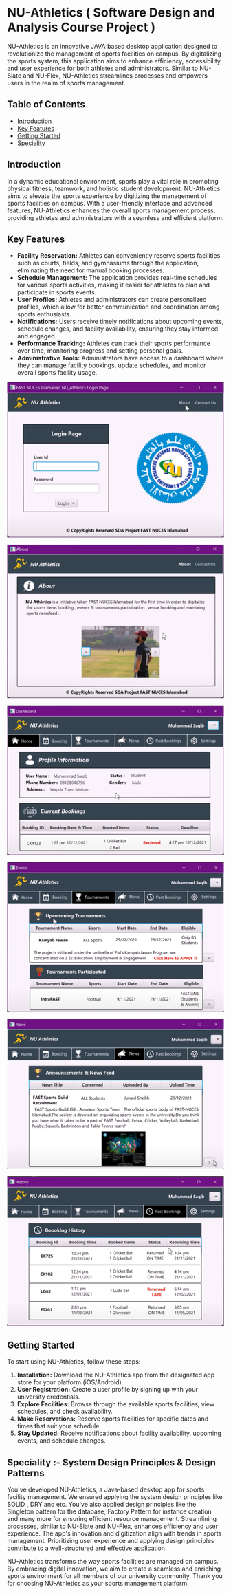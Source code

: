 # NU-Athletics ( Software Design and Analysis Course Project ) 

NU-Athletics is an innovative JAVA based desktop application designed to revolutionize the management of sports facilities on campus. By digitalizing the sports system, this application aims to enhance efficiency, accessibility, and user experience for both athletes and administrators. Similar to NU-Slate and NU-Flex, NU-Athletics streamlines processes and empowers users in the realm of sports management.

## Table of Contents

- [Introduction](#introduction)
- [Key Features](#key-features)
- [Getting Started](#getting-started)
- [Speciality](#speciality)
  
## Introduction

In a dynamic educational environment, sports play a vital role in promoting physical fitness, teamwork, and holistic student development. NU-Athletics aims to elevate the sports experience by digitizing the management of sports facilities on campus. With a user-friendly interface and advanced features, NU-Athletics enhances the overall sports management process, providing athletes and administrators with a seamless and efficient platform.

## Key Features

- **Facility Reservation:** Athletes can conveniently reserve sports facilities such as courts, fields, and gymnasiums through the application, eliminating the need for manual booking processes.
- **Schedule Management:** The application provides real-time schedules for various sports activities, making it easier for athletes to plan and participate in sports events.
- **User Profiles:** Athletes and administrators can create personalized profiles, which allow for better communication and coordination among sports enthusiasts.
- **Notifications:** Users receive timely notifications about upcoming events, schedule changes, and facility availability, ensuring they stay informed and engaged.
- **Performance Tracking:** Athletes can track their sports performance over time, monitoring progress and setting personal goals.
- **Administrative Tools:** Administrators have access to a dashboard where they can manage facility bookings, update schedules, and monitor overall sports facility usage.


![UI Image](https://github.com/MuhammadSaqib001/NU-Athletics/blob/main/UI%20Images/1%20(1).png)

![UI Image](https://github.com/MuhammadSaqib001/NU-Athletics/blob/main/UI%20Images/1%20(2).png)


![UI Image](https://github.com/MuhammadSaqib001/NU-Athletics/blob/main/UI%20Images/1%20(4).png)


![UI Image](https://github.com/MuhammadSaqib001/NU-Athletics/blob/main/UI%20Images/1%20(6).png)


![UI Image](https://github.com/MuhammadSaqib001/NU-Athletics/blob/main/UI%20Images/1%20(7).png)


![UI Image](https://github.com/MuhammadSaqib001/NU-Athletics/blob/main/UI%20Images/1%20(8).png)

## Getting Started

To start using NU-Athletics, follow these steps:

1. **Installation:** Download the NU-Athletics app from the designated app store for your platform (iOS/Android).
2. **User Registration:** Create a user profile by signing up with your university credentials.
3. **Explore Facilities:** Browse through the available sports facilities, view schedules, and check availability.
4. **Make Reservations:** Reserve sports facilities for specific dates and times that suit your schedule.
5. **Stay Updated:** Receive notifications about facility availability, upcoming events, and schedule changes.

## Speciality :- System Design Principles & Design Patterns

You've developed NU-Athletics, a Java-based desktop app for sports facility management. We ensured applying the system design principles like SOLID , DRY and etc. You've also applied design principles like the Singleton pattern for the database, Factory Pattern for instance creation and many more for ensuring efficient resource management. Streamlining processes, similar to NU-Slate and NU-Flex, enhances efficiency and user experience. The app's innovation and digitization align with trends in sports management. Prioritizing user experience and applying design principles contribute to a well-structured and effective application.

NU-Athletics transforms the way sports facilities are managed on campus. By embracing digital innovation, we aim to create a seamless and enriching sports environment for all members of our university community. Thank you for choosing NU-Athletics as your sports management platform.
